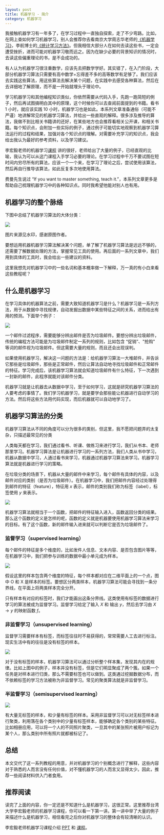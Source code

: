 ```yaml
---
layout: post
title: 机器学习 - 简介
category: 机器学习
---
```



我接触机器学习有一年多了，在学习过程中一直独自探索，走了不少弯路。比如，在网上查如何学习机器学习，别人会推荐你去看南京大学周志华老师的[《机器学习》](https://book.douban.com/subject/26708119/)，李航博士的[《统计学习方法》](https://book.douban.com/subject/33437381/)。但我相信大部分人在如何去读这些书，一定会遭受挫折，进而可能对机器学习敬而远之。因为在缺少必要的背景知识的情况时，去读这些偏重理论的书，是不会成功的。

有人认为机器学习很注重数学，应该先去把数学学好。其实错了，在入门阶段，大部分机器学习算法只需要有高中数学+忘得差不多的高等数学有足够了。我们应该去实践这些算法，用这些算法去解决某个问题，在实践中去感受各种算法，然后在去详细地了解原理，而不是一开始就埋头于理论中。

学习机器学习和其他编程知识类似，你依然需要从代码入手，先跑一跑简短的例子，然后再试图搞明白其中的原理，这个时候你可以去查阅前面提到的书籍。看书 1 小时，就应该实践 10 小时，机器学习也是如此。本系列文章准备通俗（可能不严谨）地讲解常见的机器学习算法，并给出一些直观的解释。很多涉及推导的算法，我做不到比相关书籍讲的还好，在某些地方也会推荐看相关公开课，和相关书籍。每个知识点，会附加一些实际的例子，通过例子可能切实地观察到机器学习算法运行的过程和结果，加强对各个知识点的理解。对需要补充学习的知识点，我会给出我认为最好的参考资料，以及学习建议。

李宏毅老师的机器学习[课程](speech.ee.ntu.edu.tw/~tlkagk/courses_ML16.html) 讲的很好，老师给出了大量的例子，已经直观的比喻，我认为可以从这门课程入手学习必要的理论。在学习过程中千万不要试图在短时间内穷尽所有的算法，应该一个一个来，在学习了理论之后，尝试使用该算法，然后再自行推导该算法，如此反复多次地使用算法。

费曼先生说过 “If you want to master something, teach it.”，本系列文章更多是帮助自己梳理机器学习中的各种知识点。同时我希望他能对别人也有用。

## 机器学习的整个脉络

下图中总结了机器学习算法的大体分类：

![](https://wangyu-name.oss-cn-hangzhou.aliyuncs.com/superbed/2019/09/24/5d8a15f1451253d1785c319a.jpg)

图片来源见水印，感谢原图作者。

要想运用机器机器学习算法解决某个问题，单了解了机器学习算法是远远不够的，还需要了解数据处理的方法，掌握常见工具的使用。再后面的一系列文章中，我们用到具体的工具时，我会给出一些建议的资料。

这里我想先对机器学习中的一些名词和基本概率做一下解释，万一真的有小白来看这些教程呢？

## 什么是机器学习

在学习具体的机器算法之前，需要大致知道机器学习是什么？机器学习是一系列方法，用于从数据中寻找规律，自动发掘出数据中某些特征之间的关系，进而给出有用的预测。下面举个例子：

![](https://wangyu-name.oss-cn-hangzhou.aliyuncs.com/superbed/2019/09/24/5d8a1bdd451253d1785d6864.jpg)

一个邮件过滤程序，需要能够分辨出邮件是否为垃圾邮件。要想分辨出垃圾邮件，传统的编程方法可能是为垃圾邮件制定一系列的规则，比如包含 “促销”、"抢购" 等词的邮件视为垃圾邮件。但这需要大量的规则，而且还会出现误判。

如果使用机器学习，解决这一问题的方法是：给机器学习算法一大堆邮件，并告诉它那些是垃圾邮件，那些是正常邮件，然后让算法自动地寻找垃圾邮件和正常邮件的特征。学习完成后，该机器学习算法就会知道垃圾邮件有什么特征，下一次遇到一封新的邮件，此程序就能对该邮件分类。

机器学习就是让机器去从数据中学习，至于如何学习，这就是研究机器学习算法的人要考虑的事情了。我们学习机器学习，就是要学会那些能让机器进行自动学习的方法。然后将这些方法用代码实现，而后机器就可以自动地学习了。


## 机器学习算法的分类

机器学习算法从不同的角度可以分为很多的类别，但这里，我不愿把问题弄的太复杂，只描述最常见的分类

人类每天都在学习，我们通过看书、听课、做练习来进行学习，我们从书本、老师那里学习。机器学习算法是让机器进行学习的一系列方法，我们人类从书中学习，机器从数据中学习，人通过看书来学习，机器通过机器学习算法来学习。机器学习算法就是机器进行学习的策略。

在垃圾分类的场景下，机器从大量的邮件中来学习，每个邮件有具体的内容，以及邮件对应的类别（是否为垃圾邮件）。在机器学习中，我们把邮件内容经过处理得到邮件的特征（feature），特征用 $x$ 表示，邮件的类别我们称为标签（label），标签使用 $y$ 来表示。

![](https://wangyu-name.oss-cn-hangzhou.aliyuncs.com/superbed/2019/09/24/5d8a1dbc451253d1785dc523.jpg)

机器学习算法就相当于一个函数，把邮件的特征输入进入，函数返回分类的结果。那么这个函数的定义是怎样的呢，函数的定义就是机器要使用机器学习算法来学习的目标。有了这个函数，新的邮件输入进来就可以判断它是否为垃圾邮件了。

### 监督学习（supervised learning）

每个邮件的特征是多个维度的，比如发件人信息、文本内容、是否包含图片等等，在机器学习中，我们把参与训练的数据中最小单元成为样本。

![](https://wangyu-name.oss-cn-hangzhou.aliyuncs.com/superbed/2019/09/24/5d8a226e451253d1785ec030.jpg)

假设这里的样本包含两个维度的特征，每个样本都对应在二维平面上的一个点，图中 O 和 X 是样本的标签。要想区分两类样本，机器学习算法可能会寻找到一条分界线，在平面上将两类样本完全分开。

只有样本有对应的标签时，我们才能画出这条分界线。这类使用有标签的数据进行学习的算法被成为监督学习。监督学习给定了输入 $X$ 和 输出 $y$，然后去学习由 $X \to y$ 的映射函数 $f$。

### 非监督学习（unsupervised learning）

监督学习需要样本有标签，而标签往往时不易获得的，常常需要人工去进行标注。现实生活中有的往往是没有标签的样本。

![](https://wangyu-name.oss-cn-hangzhou.aliyuncs.com/superbed/2019/09/24/5d8a250e451253d1785f7889.jpg)

对于没有标签的样本，机器学习算法可以通过分析整个样本集，发现其内在的规律。比如上图中的例子，样本并没有标签，但是它们明显聚成了两个簇。如果一个任务是对样本进行归类，那么不需要标签也可以做到。这类通过挖掘数据分布，而不依赖标签的学习方法被称为非监督学习。常见的聚类算法就是非监督学习。

### 半监督学习（semisupervised learning）

![](https://wangyu-name.oss-cn-hangzhou.aliyuncs.com/superbed/2019/09/24/5d8a27d6451253d1786013ca.jpg)

有大量无标签的样本，和少量有标签的样本。采用非监督学习可以对无标签样本进行聚类，利用落在各个类别中的少量有标签样本，能够确定各个类别的某些特征。比如相册应用，可以将一个人的不同照片聚类，一旦其中的某张照片被用户标记为某个人，那么类别中所有照片就都被标记了。

## 总结

本文交代了这一系列教程的用意，并对机器学习的个别概念进行了解释，这些内容对于熟悉的人而言没有任何价值，对不懂机器学习的人而言又显得太少。因此，推荐一些阅读材料供入门者食用。

## 推荐阅读

读完了上面的内容，你一定还是不知道什么是机器学习，这很正常。这里推荐台湾大学李宏毅老师的机器学习课程，你可以看一下第一讲。第一讲中举了大量的例子来描述什么是机器学习，相信看完之后你对机器学习的整体会有较清晰的认识。

李宏毅老师机器学习课程介绍 [PPT](http://speech.ee.ntu.edu.tw/~tlkagk/courses/ML_2016/Lecture/Introduction%20(v4).pdf) 和 [课程](https://www.bilibili.com/video/av35932863?from=search&seid=1767191564165457969)。